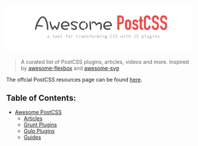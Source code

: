 [![awesome postcss](awesome-postcss.png)](https://github.com/jjaderg/awesome-postcss)

>  A curated list of PostCSS plugins, articles, videos and more.  Inspired by [awesome-flexbox](https://github.com/afonsopacifer/awesome-flexbox) and [awesome-svg](https://github.com/willianjusten/awesome-svg)

The offcial PostCSS resources page can be found [here](https://github.com/postcss/postcss).

## Table of Contents:

- [Awesome PostCSS](#awesome-postcss)
	- [Articles](topics/Articles.md)
	- [Grunt Plugins](topics/Grunt-plugins.md)
	- [Gulp Plugins](topics/Gulp-plugins.md)
	- [Guides](topics/Guides.md)
